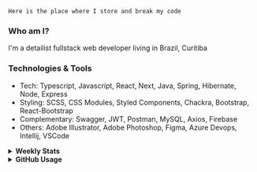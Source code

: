 ```
Here is the place where I store and break my code
```
### Who am I?
I'm a detailist fullstack web developer living in Brazil, Curitiba

### Technologies & Tools
- Tech: Typescript, Javascript, React, Next, Java, Spring, Hibernate, Node, Express
- Styling: SCSS, CSS Modules, Styled Components, Chackra, Bootstrap, React-Bootstrap
- Complementary: Swagger, JWT, Postman, MySQL, Axios, Firebase
- Others: Adobe Illustrator, Adobe Photoshop, Figma, Azure Devops, Intellij, VSCode

<details>
  <summary><b> Weekly Stats</b></summary>
<!--START_SECTION:waka-->

```text
Java             17 hrs 5 mins   █████████████████████░░░░   84.45 %
XML              55 mins         █░░░░░░░░░░░░░░░░░░░░░░░░   04.53 %
GitIgnore file   42 mins         █░░░░░░░░░░░░░░░░░░░░░░░░   03.46 %
Properties       37 mins         ▓░░░░░░░░░░░░░░░░░░░░░░░░   03.06 %
Markdown         27 mins         ▓░░░░░░░░░░░░░░░░░░░░░░░░   02.27 %
YAML             17 mins         ▒░░░░░░░░░░░░░░░░░░░░░░░░   01.46 %
```

<!--END_SECTION:waka-->
</details>

<details>
  <summary><b> GitHub Usage</b></summary>
  
[![Top Langs](https://github-readme-stats.vercel.app/api/top-langs/?username=gxlpes&&langs_count=9&layout=compact)](https://github.com/anuraghazra/github-readme-stats)

</details>
